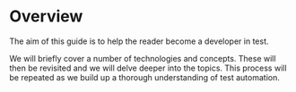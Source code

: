 # Overview

The aim of this guide is to help the reader become a developer in test.

We will briefly cover a number of technologies and concepts. These will then be revisited and we will delve deeper into the topics. This process will be repeated as we build up a thorough understanding of test automation.

